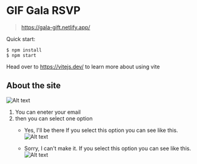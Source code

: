 # GIF Gala RSVP

> https://gala-gift.netlify.app/

Quick start:

```
$ npm install
$ npm start
````

Head over to https://vitejs.dev/ to learn more about using vite


## About the site

![Alt text](./Images/image-2.png)

1. You can eneter your email 
2. then you can select one option
   + Yes, I'll be there
   If you select this option you can see like this.
   ![Alt text](./Images/image.png)

   + Sorry, I can't make it.
   If you select this option you can see like this.
   ![Alt text](image-1.png)
   
  



